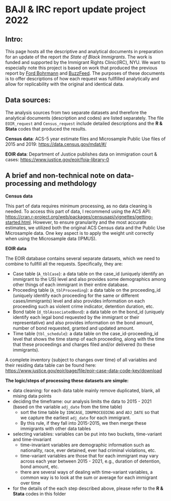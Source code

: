 # BAJI & IRC report update project 2022

## Intro:
This page hosts all the descriptive and analytical documents in preparation for an update of the report *the State of Black Immigrants*. The work is funded and supported by the Immigrant Rights Clinic(IRC), NYU. We want to especially note this project is based on work that produced the previous report by [Ford Bohrmann](https://github.com/fordb/2015-08-immigrant-detention) and [BuzzFeed](https://github.com/BuzzFeedNews/2015-08-immigrant-detention/blob/master/methodology.md). The purposes of these documents is to offer descriptions of how each request was fullfilled analytically and allow for replicability with the original and identical data. 

## Data sources:
The analysis sources from two separate datasets and therefore the analytical documents (description and codes) are listed separately. The file `EOIR_request` and `Census_request` include detailed descriptions and the **R & Stata** codes that produced the results. 

**Census data**: ACS-5 year estimate files and Microsample Public Use files of 2015 and 2019: https://data.census.gov/mdat/#/

**EOIR data**: Department of Justice publishes data on immigration court & cases: https://www.justice.gov/eoir/foia-library-0

## A brief and non-technical note on data-processing and methdology

**Census data**

This part of data requires minimum processing, as no data cleaning is needed. To access this part of data, I recommend using the ACS API: https://cran.r-project.org/web/packages/censusapi/vignettes/getting-started.html. However, to ensure granularity and the most accurate estimates, we utilized both the original ACS Census data and the Public Use Microsample data. One key aspect is to apply the weight unit correctly when using the Microsample data (IPMUS). 

**EOIR data**

The EOIR database contains several separate datasets, which we need to combine to fullfill all the requests. Specifically, they are: 
* Case table (`A_tblCase`): a data table on the case_id (uniquely identify an immigrant to the US) level and also provides some demographics among other things of each immigrant in their entire database.
* Proceeding table (`A_tblProceeding`): a data table on the proceeding_id (uniquely identify each proceeding for the same or different cases/immigrants) level and also provides information on each proceeding such as violent crime indicator, detention duration, etc. 
* Bond table (`d_tblAssociatedBond`): a data table on the bond_id (uniquely identify each legal bond requested by the immigrant or their representative) and also provides information on the bond amount, number of bond requested, granted and updated amount. 
* Time table (`tbl_schedule`): a data table on the case_id-proceeding_id level that shows the time stamp of each proceeding, along with the time that these proceedings and charges filed and/or delivered (to these immigrants).

A complete inventory (subject to changes over time) of all variables and their residing data table can be found here: https://www.justice.gov/eoir/page/file/eoir-case-data-code-key/download

**The logic/steps of processing these datasets are simple:**

* data cleaning: for each data table mainly remove duplicated, blank, all mising data points
* deciding the timeframe: our analysis limits the data to 2015 - 2021 (based on the variable `adj_date` from the time table)
  * sort the time table by `IDNCASE`, `IDNPROCEEDING` and `ADJ_DATE` so that we capture the earliest `adj_date` for each immigrant. 
  * By this rule, if they fall into 2015-2015, we then merge these immigrants with other data tables
* selecting variables: variables can be put into two buckets, time-variant and time-invariant
  * time-invariant variables are demographic information such as nationality, race, ever detained, ever had criminal violations, etc.
  * time-variant variables are those that for each immigrant may vary across each year between 2015 - 2021, e.g., duration of detention, bond amount, etc.
  * there are several ways of dealing with time-variant variables, a common way is to look at the sum or average for each immigrant over time
* for the details of the each step described above, please refer to the **R & Stata** codes in this folder

